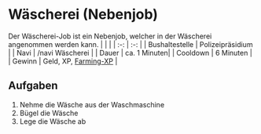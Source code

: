 # Wäscherei (Nebenjob)
Der Wäscherei-Job ist ein Nebenjob, welcher in der Wäscherei angenommen werden kann.
| <!-- --> | <!-- --> |
| :-: | :-: |
| Bushaltestelle | Polizeipräsidium |
| Navi | /navi Wäscherei |
| Dauer | ca. 1 Minuten|
| Cooldown | 6 Minuten |
| Gewinn | Geld, XP, [Farming-XP](/pages/skills/farming.md) |


## Aufgaben
1. Nehme die Wäsche aus der Waschmaschine
2. Bügel die Wäsche
3. Lege die Wäsche ab
